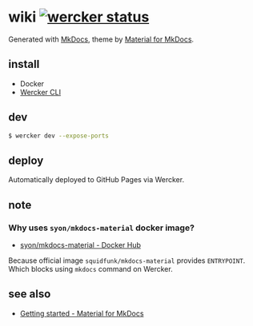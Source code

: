 wiki [![wercker status](https://app.wercker.com/status/515e5e0a2634e4004c65694b31553138/s/master "wercker status")](https://app.wercker.com/project/byKey/515e5e0a2634e4004c65694b31553138)
====

Generated with [MkDocs](https://www.mkdocs.org/),
theme by [Material for MkDocs](https://squidfunk.github.io/mkdocs-material/).

## install

- Docker
- [Wercker CLI](https://www.wercker.com/cli)

## dev

```bash
$ wercker dev --expose-ports
```

## deploy

Automatically deployed to GitHub Pages via Wercker.

## note

### Why uses `syon/mkdocs-material` docker image?

- [syon/mkdocs\-material \- Docker Hub](https://hub.docker.com/r/syon/mkdocs-material/)

Because official image `squidfunk/mkdocs-material` provides `ENTRYPOINT`.
Which blocks using `mkdocs` command on Wercker.

## see also

- [Getting started \- Material for MkDocs](https://squidfunk.github.io/mkdocs-material/getting-started/)
